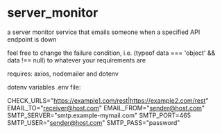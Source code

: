# server_monitor
a server monitor service that emails someone when a specified API endpoint is down

feel free to change the failure condition, i.e. (typeof data === 'object' && data !== null) to whatever your requirements are

requires: axios, nodemailer and dotenv

dotenv variables .env file:

CHECK_URLS="https://example1.com/rest|https://example2.com/rest"
EMAIL_TO="receiver@host.com"
EMAIL_FROM="sender@host.com"
SMTP_SERVER="smtp.example-mymail.com"
SMTP_PORT=465
SMTP_USER="sender@host.com"
SMTP_PASS="password"
